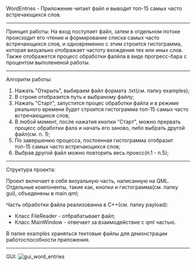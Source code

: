 WordEntries - 
Приложение читает файл и выводит топ-15 самых часто встречающихся слов.

--------------------------------------------------------------------------------------------------------------------------------------------------------

Принцип работы: 
На вход поступает файл, затем в отдельном потоке происходит его чтение и формирование списка самых часто встречающихся слов, 
и одновременно с этим строится гистограмма, которая визуально отображает частоту вхождения тех или иных слов. 
Также отображется процесс обработки фалйла в виде прогресс-бара с процентом выполененой работы.

--------------------------------------------------------------------------------------------------------------------------------------------------------

Алгоритм работы:
1. Нажать "Открыть", выбираем файл формата .txt(см. папку examples);
2. В строке отобразится путь к выбраному файлу;
3. Нажать "Старт", запустится процес обработки файла и в режиме реального времени будет строится гистограмма топ-15 самых часто встречающихся слов;
4. В любой момент, после нажатия кнопки "Старт", можно прервать процесс обработки фала и начать его заново, либо выбрать другой файл(см. п. 1);
5. По завершению процесса, постоенная гистограмма отобразит топ-15 самых часто встречающихся слов;
6. Выбрав другой файл можно повторить весь проесс(п.1 - п.5);

--------------------------------------------------------------------------------------------------------------------------------------------------------

Структура проекта:

Проект включает в себя визуальную часть, написанную на QML. Отдельные компоненты, такие как, кнопки и гистограмма(см. папку gui), объеденены в main.qml;

Часть обработки файла реализованна в С++(см. папку payload):
- Класс FileReader - отбрабатывает файл;
- Класс MainWindow - отвечает за взаимодействие с qml частью.

В папке examples храняться тектовые файлы для демонстрации работоспособности приложения.

--------------------------------------------------------------------------------------------------------------------------------------------------------

GUI:
![gui_word_entries](https://github.com/user-attachments/assets/1e5db649-adf7-4655-8c39-05629c825310)
